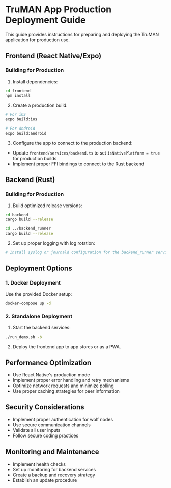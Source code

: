 # TruMAN App Production Deployment Guide

This guide provides instructions for preparing and deploying the TruMAN application for production use.

## Frontend (React Native/Expo)

### Building for Production

1. Install dependencies:
```bash
cd frontend
npm install
```

2. Create a production build:
```bash
# For iOS
expo build:ios

# For Android
expo build:android
```

3. Configure the app to connect to the production backend:
- Update `frontend/services/backend.ts` to set `isNativePlatform = true` for production builds
- Implement proper FFI bindings to connect to the Rust backend

## Backend (Rust)

### Building for Production

1. Build optimized release versions:
```bash
cd backend
cargo build --release

cd ../backend_runner
cargo build --release
```

2. Set up proper logging with log rotation:
```bash
# Install syslog or journald configuration for the backend_runner service
```

## Deployment Options

### 1. Docker Deployment

Use the provided Docker setup:
```bash
docker-compose up -d
```

### 2. Standalone Deployment

1. Start the backend services:
```bash
./run_demo.sh -b
```

2. Deploy the frontend app to app stores or as a PWA.

## Performance Optimization

- Use React Native's production mode
- Implement proper error handling and retry mechanisms
- Optimize network requests and minimize polling
- Use proper caching strategies for peer information

## Security Considerations

- Implement proper authentication for wolf nodes
- Use secure communication channels
- Validate all user inputs
- Follow secure coding practices

## Monitoring and Maintenance

- Implement health checks
- Set up monitoring for backend services
- Create a backup and recovery strategy
- Establish an update procedure
